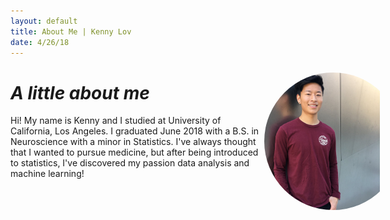 ```yaml
---
layout: default
title: About Me | Kenny Lov
date: 4/26/18
---
```

<style> 
nav ul li:nth-child(1) a{
  position:relative;
  background:var(--main-bg-color);
  color:var(--main-accent-color);
  border-radius:5px;
  font-size:1.15em;
  padding-top:5px;
  padding-bottom:5px;
  padding-left:5px;
  padding-right:5px;
}
 

.outline{
  position:absolute;
  background:radial-gradient(#9598f5 0%, var(--main-accent-color) 100%);
  right:10%;
  width:240px;
  height:240px;
  border-radius:50%;
}
 
.image-cropper{
  position:absolute;
  width:220px;
  height:220px;
  overflow:hidden;
  border-radius:50%;
  margin: 10px 10px;
}

img#me{ 
  width:300px;
  margin-left:-35px;
  margin-top:-25px;
}

</style>

<div class = 'outline'>
	<div class = 'image-cropper'>
		<img id = "me" src="fb_img.jpg">	
	</div>
</div>



# *A little about me*

<p style = "margin-right: 0px; width: 80%;">
Hi! My name is Kenny and I studied at University of California, Los Angeles. I graduated June 2018 with a B.S. in Neuroscience with a minor in Statistics. I've always thought that I wanted to pursue medicine, but after being introduced to statistics, I've discovered my passion data analysis and machine learning!  
 <br><br>


<!-- If you had asked me five years ago what my career goals were, I would have told you that I had my eyes set on becoming a medical doctor. Oh, how naïve I was back then. Although I find neuroscience and the brain exceptionally fascinating, I can no longer see myself pursuing a career in medicine because I can't say it's where my passion lies. I must say, however, that it was through this facet of neuroscience and research that led me to discover something I'm truly passionate about - <i>data</i>. <br> <br>

To me, data, or more specifically, machine learning is... almost like a super power. It allows us to consume data from the past to predict the future, often times with amazing results.   

From microscopic biological neurons to massive artificial neural networks with billions of paramters, I think I've found my calling. Indeed, 
<br><br>



I studied at University of California, Los Angeles. I graduated June 2018 with a B.S. in Neuroscience with a minor in Statistics


Perhaps it was the study of biological neurons and neural networks that piqued my recent interest in learning more about the silicon model of the brain (artificial neural networks).  -->





<br><br><br>
  </p>
  

